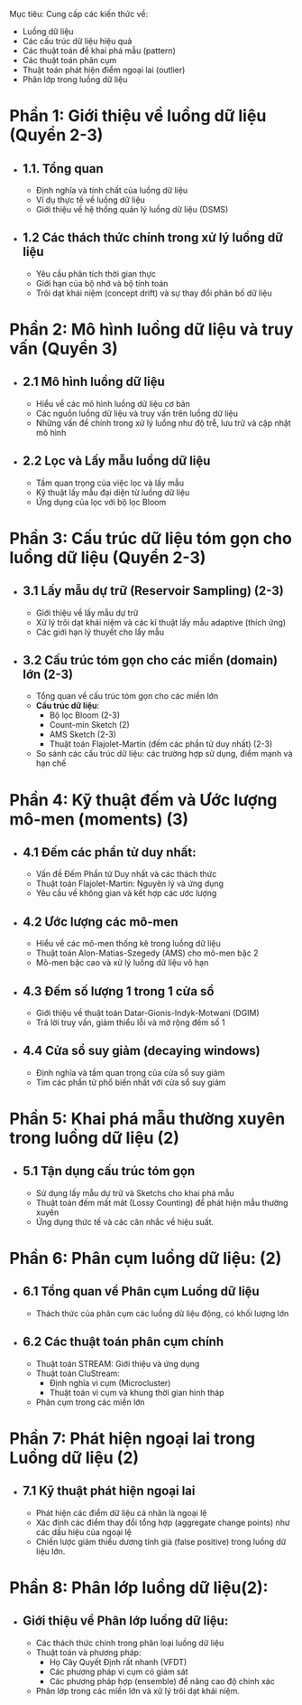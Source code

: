 Mục tiêu:
Cung cấp các kiến thức về: 
- Luồng dữ liệu
- Các cấu trúc dữ liệu hiệu quả
- Các thuật toán để khai phá mẫu (pattern)
- Các thuật toán phân cụm
- Thuật toán phát hiện điểm ngoại lai (outlier)
- Phân lớp trong luồng dữ liệu

# Phần 1: Giới thiệu về luồng dữ liệu (Quyển 2-3)
- ## 1.1. Tổng quan
	- Định nghĩa và tính chất của luồng dữ liệu
	- Ví dụ thực tế về luồng dữ liệu
	- Giới thiệu về hệ thống quản lý luồng dữ liệu (DSMS)
- ## 1.2 Các thách thức chính trong xử lý luồng dữ liệu
	- Yêu cầu phân tích thời gian thực
	- Giới hạn của bộ nhớ và bộ tính toán
	- Trôi dạt khái niệm (concept drift) và sự thay đổi phân bố dữ liệu
# Phần 2: Mô hình luồng dữ liệu và truy vấn (Quyển 3)
- ## 2.1 Mô hình luồng dữ liệu
	- Hiểu về các mô hình luồng dữ liệu cơ bản
	- Các nguồn luồng dữ liệu và truy vấn trên luồng dữ liệu
	- Những vấn đề chính trong xử lý luồng như độ trễ, lưu trữ và cập nhật mô hình
- ## 2.2 Lọc và Lấy mẫu luồng dữ liệu
	- Tầm quan trọng của việc lọc và lấy mẫu
	- Kỹ thuật lấy mẫu đại diện từ luồng dữ liệu
	- Ứng dụng của lọc với bộ lọc Bloom
# Phần 3: Cấu trúc dữ liệu tóm gọn cho luồng dữ liệu (Quyển 2-3)
- ## 3.1 Lấy mẫu dự trữ (Reservoir Sampling) (2-3)
	- Giới thiệu về lấy mẫu dự trữ
	- Xử lý trôi dạt khái niệm và các kĩ thuật lấy mẫu adaptive (thích ứng)
	- Các giới hạn lý thuyết cho lấy mẫu
- ## 3.2 Cấu trúc tóm gọn cho các miền (domain) lớn (2-3)
	- Tổng quan về cấu trúc tóm gọn cho các miền lớn
	- **Cấu trúc dữ liệu**:
		- Bộ lọc Bloom (2-3)
		- Count-min Sketch (2)
		- AMS Sketch (2-3)
		- Thuật toán Flajolet-Martin (đếm các phần tử duy nhất) (2-3)
	- So sánh các cấu trúc dữ liệu: các trường hợp sử dụng, điểm mạnh và hạn chế
# Phần 4: Kỹ thuật đếm và Ước lượng mô-men (moments) (3)
- ## 4.1 Đếm các phần tử duy nhất:
	- Vấn đề Đếm Phần tử Duy nhất và các thách thức
	- Thuật toán Flajolet-Martin: Nguyên lý và ứng dụng
	- Yêu cầu về không gian và kết hợp các ước lượng
- ## 4.2 Ước lượng các mô-men
	- Hiểu về các mô-men thống kê trong luồng dữ liệu
	- Thuật toán Alon-Matias-Szegedy (AMS) cho mô-men bậc 2
	- Mô-men bậc cao và xử lý luồng dữ liệu vô hạn
- ## 4.3 Đếm số lượng 1 trong 1 cửa sổ
	- Giới thiệu về thuật toán Datar-Gionis-Indyk-Motwani (DGIM)
	- Trả lời truy vấn, giảm thiểu lỗi và mở rộng đếm số 1
- ## 4.4 Cửa sổ suy giảm (decaying windows)
	- Định nghĩa và tầm quan trọng của cửa sổ suy giảm
	- Tìm các phần tử phổ biến nhất với cửa sổ suy giảm
# Phần 5: Khai phá mẫu thường xuyên trong luồng dữ liệu (2)
- ## 5.1 Tận dụng cấu trúc tóm gọn
	- Sử dụng lấy mẫu dự trữ và Sketchs cho khai phá mẫu
	- Thuật toán đếm mất mát (Lossy Counting) để phát hiện mẫu thường xuyên
	- Ứng dụng thức tế và các cân nhắc về hiệu suất.
# Phần 6: Phân cụm luồng dữ liệu: (2)
- ## 6.1 Tổng quan về Phân cụm Luồng dữ liệu
	- Thách thức của phân cụm các luồng dữ liệu động, có khối lượng lớn
- ## 6.2 Các thuật toán phân cụm chính
	- Thuật toán STREAM: Giới thiệu và ứng dụng
	- Thuật toán CluStream:
		- Định nghĩa vi cụm (Microcluster)
		- Thuật toán vi cụm và khung thời gian hình tháp
	- Phân cụm trong các miền lớn
# Phần 7: Phát hiện ngoại lai trong Luồng dữ liệu (2)
- ## 7.1 Kỹ thuật phát hiện ngoại lai
	- Phát hiện các điểm dữ liệu cá nhân là ngoại lệ
	- Xác định các điểm thay đổi tổng hợp (aggregate change points) như các dấu hiệu của ngoại lệ
	- Chiến lược giảm thiểu dương tính giả (false positive) trong luồng dữ liệu lớn.
# Phần 8: Phân lớp luồng dữ liệu(2):
- ## Giới thiệu về Phân lớp luồng dữ liệu:
	- Các thách thức chính trong phân loại luồng dữ liệu
	- Thuật toán và phương pháp:
		- Họ Cây Quyết Định rất nhanh (VFDT)
		- Các phương pháp vi cụm có giám sát
		- Các phương pháp hợp (ensemble) để nâng cao độ chính xác
	- Phân lớp trong các miền lớn và xử lý trôi dạt khái niệm.